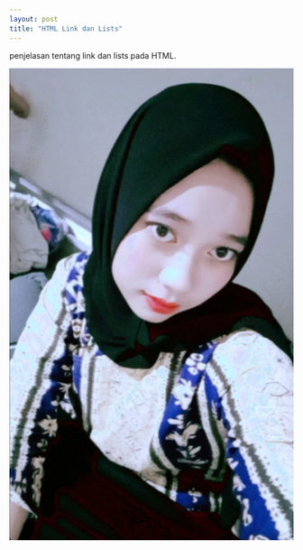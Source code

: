 ```yaml
---
layout: post
title: "HTML Link dan Lists"
---
```


penjelasan tentang link dan lists pada HTML.

![HTML link dan lists](/assets/image/IMG_20240917_201350.jpg)

